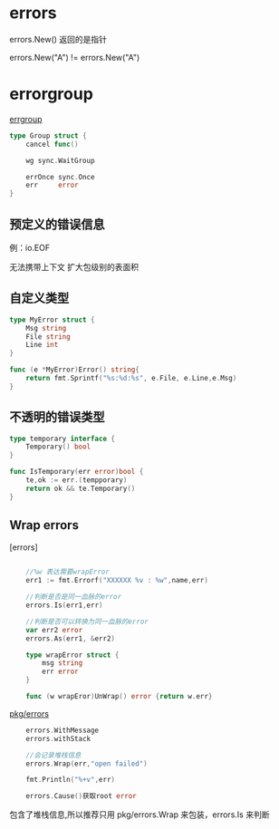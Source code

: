 # errors

errors.New() 返回的是指针 

errors.New("A") != errors.New("A")

# errorgroup
[errgroup](https://github.com/golang/sync/blob/036812b2e83c0ddf193dd5a34e034151da389d09/errgroup/errgroup.go)

```go
type Group struct {
	cancel func()

	wg sync.WaitGroup

	errOnce sync.Once
	err     error
}
```

## 预定义的错误信息
例：io.EOF

无法携带上下文
扩大包级别的表面积

## 自定义类型
```go
type MyError struct {
	Msg string
	File string 
	Line int	
}

func (e *MyError)Error() string{
	return fmt.Sprintf("%s:%d:%s", e.File, e.Line,e.Msg)
}
```

## 不透明的错误类型
```go
type temporary interface {
	Temporary() bool
}

func IsTemporary(err error)bool {
	te,ok := err.(tempporary)
	return ok && te.Temporary()
}
```

## Wrap errors

[errors]
```go
	
	//%w 表达需要wrapError
	err1 := fmt.Errorf("XXXXXX %v : %w",name,err)

	//判断是否是同一血脉的error
	errors.Is(err1,err)

	//判断是否可以转换为同一血脉的error
	var err2 error
	errors.As(err1, &err2)

	type wrapError struct {
		msg string
		err error
	}

	func (w wrapEror)UnWrap() error {return w.err}

```

[pkg/errors](https://github.com/pkg/errors)

```go
	errors.WithMessage
	errors.withStack

	//会记录堆栈信息
	errors.Wrap(err,"open failed")

	fmt.Println("%+v",err)

	errors.Cause()获取root error
```
包含了堆栈信息,所以推荐只用 pkg/errors.Wrap 来包装，errors.Is 来判断


